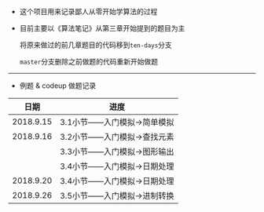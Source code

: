 * 这个项目用来记录鄙人从零开始学算法的过程

* 目前主要以《算法笔记》从第三章开始提到的题目为主

  将原来做过的前几章题目的代码移到`ten-days`分支

  `master`分支删除之前做题的代码重新开始做题

---

* 例题 & codeup 做题记录

| 日期 | 进度 | 
| :------: | :------: | 
| 2018.9.15 | 3.1小节——入门模拟->简单模拟 |
| 2018.9.16 | 3.2小节——入门模拟->查找元素 |
| | 3.3小节——入门模拟->图形输出 |
| | 3.4小节——入门模拟->日期处理 |
| 2018.9.20 | 3.4小节——入门模拟->日期处理 |
| 2018.9.26 | 3.5小节——入门模拟->进制转换 |
